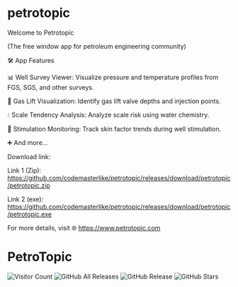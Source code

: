 # petrotopic

Welcome to Petrotopic

(The free window app for petroleum engineering community)

🛠️ App Features

📊 Well Survey Viewer: Visualize pressure and temperature profiles from FGS, SGS, and other surveys.

🎯 Gas Lift Visualization: Identify gas lift valve depths and injection points.

💧 Scale Tendency Analysis: Analyze scale risk using water chemistry.

🔧 Stimulation Monitoring: Track skin factor trends during well stimulation.

➕ And more…

Download link: 


Link 1 (Zip): https://github.com/codemasterlike/petrotopic/releases/download/petrotopic/petrotopic.zip


Link 2 (exe): https://github.com/codemasterlike/petrotopic/releases/download/petrotopic/petrotopic.exe


For more details, visit 🌐 https://www.petrotopic.com

# PetroTopic

![Visitor Count](https://visitor-badge.glitch.me/badge?page_id=codemasterlike.petrotopic)
![GitHub All Releases](https://img.shields.io/github/downloads/codemasterlike/petrotopic/total)
![GitHub Release](https://img.shields.io/github/v/release/codemasterlike/petrotopic)
![GitHub Stars](https://img.shields.io/github/stars/codemasterlike/petrotopic?style=social)
